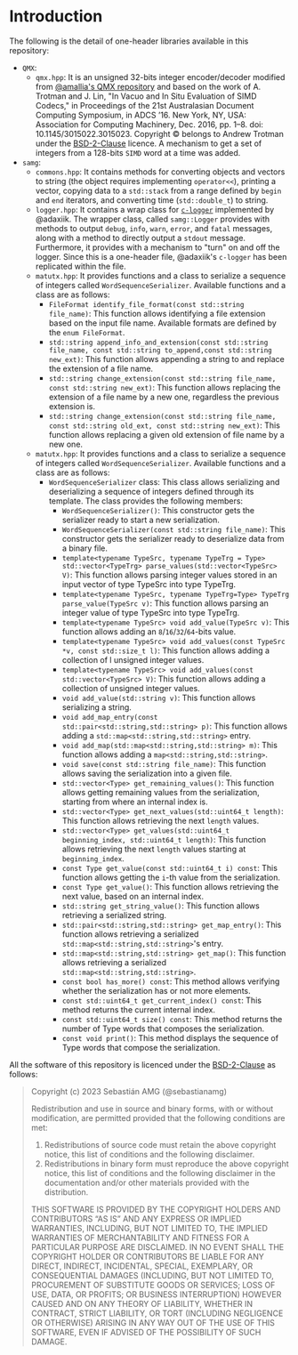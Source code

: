 # Introduction

The following is the detail of one-header libraries available in this repository:
* `QMX`:
  * `qmx.hpp`: It is an unsigned 32-bits integer encoder/decoder modified from [@amallia's QMX repository](https://github.com/amallia/QMX) and based on the work of A. Trotman and J. Lin, "In Vacuo and In Situ Evaluation of SIMD Codecs," in Proceedings of the 21st Australasian Document Computing Symposium, in ADCS ’16. New York, NY, USA: Association for Computing Machinery, Dec. 2016, pp. 1–8. doi: 10.1145/3015022.3015023. Copyright © belongs to Andrew Trotman under the [BSD-2-Clause](https://opensource.org/license/bsd-2-clause/) licence. A mechanism to get a set of integers from a 128-bits `SIMD` word at a time was added.
* `samg`:
  * `commons.hpp`: It contains methods for converting objects and vectors to string (the object requires implementing `operator<<`), printing a vector, copying data to a `std::stack` from a range defined by `begin` and `end` iterators, and converting time (`std::double_t`) to string.  
  * `logger.hpp`: It contains a wrap class for [`c-logger`](https://github.com/adaxiik/c-logger) implemented by @adaxiik. The wrapper class, called `samg::Logger` provides with methods to output `debug`, `info`, `warn`, `error`, and `fatal` messages, along with a method to directly output a `stdout` message. Furthermore, it provides with a mechanism to "turn" on and off the logger. Since this is a one-header file, @adaxiik's `c-logger` has been replicated within the file. 
  * `matutx.hpp`: It provides functions and a class to serialize a sequence of integers called `WordSequenceSerializer`. Available functions and a class are as follows:
    * `FileFormat identify_file_format(const std::string file_name)`: This function allows identifying a file extension based on the input file name. Available formats are defined by the `enum FileFormat`. 
    * `std::string append_info_and_extension(const std::string file_name, const std::string to_append,const std::string new_ext)`: This function allows appending a string to and replace the extension of a file name. 
    * `std::string change_extension(const std::string file_name, const std::string new_ext)`: This function allows replacing the extension of a file name by a new one, regardless the previous extension is.
    * `std::string change_extension(const std::string file_name, const std::string old_ext, const std::string new_ext)`: This function allows replacing a given old extension of file name by a new one.
  * `matutx.hpp`: It provides functions and a class to serialize a sequence of integers called `WordSequenceSerializer`. Available functions and a class are as follows:
    * `WordSequenceSerializer` class: This class allows serializing and deserializing a sequence of integers defined through its template. The class provides the following members:
      * `WordSequenceSerializer()`: This constructor gets the serializer ready to start a new serialization. 
      *  `WordSequenceSerializer(const std::string file_name)`: This constructor gets the serializer ready to deserialize data from a binary file.
      * `template<typename TypeSrc, typename TypeTrg = Type> std::vector<TypeTrg> parse_values(std::vector<TypeSrc> V)`: This function allows parsing integer values stored in an input vector of type TypeSrc into type TypeTrg.
      * `template<typename TypeSrc, typename TypeTrg=Type> TypeTrg parse_value(TypeSrc v)`: This function allows parsing an integer value of type TypeSrc into type TypeTrg.
      * `template<typename TypeSrc> void add_value(TypeSrc v)`: This function allows adding an `8`/`16`/`32`/`64`-bits value. 
      * `template<typename TypeSrc> void add_values(const TypeSrc *v, const std::size_t l)`: This function allows adding a collection of l unsigned integer values.
      * `template<typename TypeSrc> void add_values(const std::vector<TypeSrc> V)`: This function allows adding a collection of unsigned integer values. 
      * `void add_value(std::string v)`: This function allows serializing a string.
      * `void add_map_entry(const std::pair<std::string,std::string> p)`: This function allows adding a `std::map<std::string,std::string>` entry.
      * `void add_map(std::map<std::string,std::string> m)`: This function allows adding a `map<std::string,std::string>`.
      * `void save(const std::string file_name)`: This function allows saving the serialization into a given file. 
      * `std::vector<Type> get_remaining_values()`: This function allows getting remaining values from the serialization, starting from where an internal index is.
      * `std::vector<Type> get_next_values(std::uint64_t length)`: This function allows retrieving the next `length` values. 
      * `std::vector<Type> get_values(std::uint64_t beginning_index, std::uint64_t length)`: This function allows retrieving the next `length` values starting at `beginning_index`.
      * `const Type get_value(const std::uint64_t i) const`: This function allows getting the `i`-th value from the serialization. 
      * `const Type get_value()`: This function allows retrieving the next value, based on an internal index. 
      * `std::string get_string_value()`: This function allows retrieving a serialized string. 
      * `std::pair<std::string,std::string> get_map_entry()`: This function allows retrieving a serialized `std::map<std::string,std::string>`'s entry.
      * `std::map<std::string,std::string> get_map()`: This function allows retrieving a serialized `std::map<std::string,std::string>`.
      * `const bool has_more() const`: This method allows verifying whether the serialization has or not more elements. 
      * `const std::uint64_t get_current_index() const`: This method returns the current internal index.
      * `const std::uint64_t size() const`: This method returns the number of Type words that composes the serialization. 
      * `const void print()`: This method displays the sequence of Type words that compose the serialization.

All the software of this repository is licenced under the [BSD-2-Clause](https://opensource.org/license/bsd-2-clause/) as follows:

> Copyright (c) 2023 Sebastián AMG (@sebastianamg)
>
> Redistribution and use in source and binary forms, with or without modification, are permitted provided that the following conditions are met:
> 1. Redistributions of source code must retain the above copyright notice, this list of conditions and the following disclaimer.
> 2. Redistributions in binary form must reproduce the above copyright notice, this list of conditions and the following disclaimer in the documentation and/or other materials provided with the distribution.
>
> THIS SOFTWARE IS PROVIDED BY THE COPYRIGHT HOLDERS AND CONTRIBUTORS “AS IS” AND ANY EXPRESS OR IMPLIED WARRANTIES, INCLUDING, BUT NOT LIMITED TO, THE IMPLIED WARRANTIES OF MERCHANTABILITY AND FITNESS FOR A PARTICULAR PURPOSE ARE DISCLAIMED. IN NO EVENT SHALL THE COPYRIGHT HOLDER OR CONTRIBUTORS BE LIABLE FOR ANY DIRECT, INDIRECT, INCIDENTAL, SPECIAL, EXEMPLARY, OR CONSEQUENTIAL DAMAGES (INCLUDING, BUT NOT LIMITED TO, PROCUREMENT OF SUBSTITUTE GOODS OR SERVICES; LOSS OF USE, DATA, OR PROFITS; OR BUSINESS INTERRUPTION) HOWEVER CAUSED AND ON ANY THEORY OF LIABILITY, WHETHER IN CONTRACT, STRICT LIABILITY, OR TORT (INCLUDING NEGLIGENCE OR OTHERWISE) ARISING IN ANY WAY OUT OF THE USE OF THIS SOFTWARE, EVEN IF ADVISED OF THE POSSIBILITY OF SUCH DAMAGE.